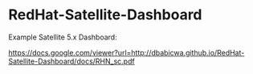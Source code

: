 # RedHat-Satellite-Dashboard

Example Satellite 5.x Dashboard:

https://docs.google.com/viewer?url=http://dbabicwa.github.io/RedHat-Satellite-Dashboard/docs/RHN_sc.pdf
